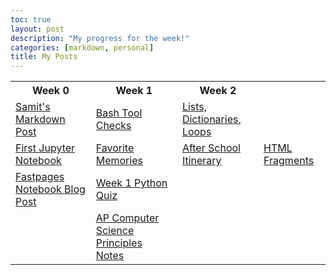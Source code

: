 ```yaml
---
toc: true
layout: post
description: "My progress for the week!"
categories: [markdown, personal]
title: My Posts
---
```

<html>
<style>
    table, th, td {
        border: 1 px white;
    }
</style>

<table>
   <tr>
        <th>Week 0 </th>
        <th>Week 1 </th>
        <th>Week 2 </th>
   </tr>
   <tr>
        <td><a href="https://samitpoojary.github.io/FASTPAGES/markdown/personal/2022/08/22/another-markdown-post.html">Samit's Markdown Post</a></td>
        <td><a href = "https://samitpoojary.github.io/FASTPAGES/jupyter/bash/2022/08/28/Bash-Installation-Validation.html">Bash Tool Checks</a></td>
        <td><a href = "https://samitpoojary.github.io/FASTPAGES/python/jupyter/notes/2022/08/29/TP120-python_lists.html"> Lists, Dictionaries, Loops</a></td>
   </tr>
   <tr>
        <td><a href = "https://samitpoojary.github.io/FASTPAGES/jupyter/2022/08/21/first-jupyter-notebook.html"> First Jupyter Notebook</a></td>
        <td><a href = "https://samitpoojary.github.io/FASTPAGES/markdown/personal/2022/08/28/extra-post-with-image.html">Favorite Memories</a></td>
        <td><a href="https://samitpoojary.github.io/FASTPAGES/markdown/personal/2022/09/05/time-box.html">After School Itinerary</a></td>
        <td><a href="https://samitpoojary.github.io/FASTPAGES/markdown/html/2022/09/05/Remote-Theme-Change.html">HTML Fragments</a></td>
   </tr>
   <tr>
        <td><a href = "https://samitpoojary.github.io/FASTPAGES/jupyter/2020/02/20/test.html"> Fastpages Notebook Blog Post</a></td>
        <td><a href="https://samitpoojary.github.io/FASTPAGES/jupyter/python/2022/08/28/Python-Quiz.html"> Week 1 Python Quiz</a></td>
        <td></td>
   </tr>
   <tr>
        <td></td>
        <td><a href = "https://samitpoojary.github.io/FASTPAGES/notes/">AP Computer Science Principles Notes</a></td>
   </tr>
</table>
